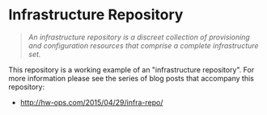 # Infrastructure Repository

> _An infrastructure repository is a discreet collection of provisioning
and configuration resources that comprise a complete infrastructure set._

This repository is a working example of an "infrastructure repository". For
more information please see the series of blog posts that accompany this
repository:

* http://hw-ops.com/2015/04/29/infra-repo/
